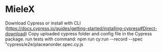 # MieleX
 
Download Cypress or install with CLI (https://docs.cypress.io/guides/getting-started/installing-cypress#Direct-download)
Copy uploaded cypress folder and config file in the Cypress package.
run tests with command:
npm run cy:run --record --spec "cypress/e2e/placeanorder.spec.cy.js
